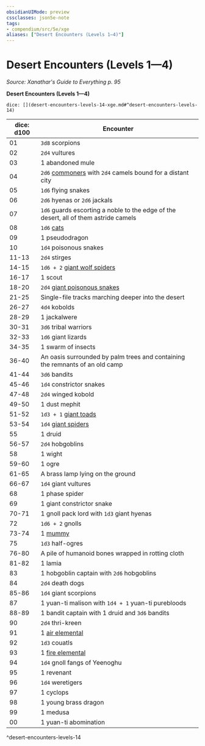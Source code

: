 ```yaml
---
obsidianUIMode: preview
cssclasses: json5e-note
tags:
- compendium/src/5e/xge
aliases: ["Desert Encounters (Levels 1—4)"]
---
```

# Desert Encounters (Levels 1—4)
*Source: Xanathar's Guide to Everything p. 95* 

**Desert Encounters (Levels 1—4)**

`dice: [](desert-encounters-levels-14-xge.md#^desert-encounters-levels-14)`

| dice: d100 | Encounter |
|------------|-----------|
| 01 | `3d8` scorpions |
| 02 | `2d4` vultures |
| 03 | 1 abandoned mule |
| 04 | `2d6` [commoners](compendium/bestiary/humanoid/commoner.md) with `2d4` camels bound for a distant city |
| 05 | `1d6` flying snakes |
| 06 | `2d6` hyenas or `2d6` jackals |
| 07 | `1d6` guards escorting a noble to the edge of the desert, all of them astride camels |
| 08 | `1d6` [cats](compendium/bestiary/beast/cat.md) |
| 09 | 1 pseudodragon |
| 10 | `1d4` poisonous snakes |
| 11-13 | `2d4` stirges |
| 14-15 | `1d6 + 2` [giant wolf spiders](compendium/bestiary/beast/giant-wolf-spider.md) |
| 16-17 | 1 scout |
| 18-20 | `2d4` [giant poisonous snakes](compendium/bestiary/beast/giant-poisonous-snake.md) |
| 21-25 | Single-file tracks marching deeper into the desert |
| 26-27 | `4d4` kobolds |
| 28-29 | 1 jackalwere |
| 30-31 | `3d6` tribal warriors |
| 32-33 | `1d6` giant lizards |
| 34-35 | 1 swarm of insects |
| 36-40 | An oasis surrounded by palm trees and containing the remnants of an old camp |
| 41-44 | `3d6` bandits |
| 45-46 | `1d4` constrictor snakes |
| 47-48 | `2d4` winged kobold |
| 49-50 | 1 dust mephit |
| 51-52 | `1d3 + 1` [giant toads](compendium/bestiary/beast/giant-toad.md) |
| 53-54 | `1d4` [giant spiders](compendium/bestiary/beast/giant-spider.md) |
| 55 | 1 druid |
| 56-57 | `2d4` hobgoblins |
| 58 | 1 wight |
| 59-60 | 1 ogre |
| 61-65 | A brass lamp lying on the ground |
| 66-67 | `1d4` giant vultures |
| 68 | 1 phase spider |
| 69 | 1 giant constrictor snake |
| 70-71 | 1 gnoll pack lord with `1d3` giant hyenas |
| 72 | `1d6 + 2` gnolls |
| 73-74 | 1 [mummy](compendium/bestiary/undead/mummy.md) |
| 75 | `1d3` half-ogres |
| 76-80 | A pile of humanoid bones wrapped in rotting cloth |
| 81-82 | 1 lamia |
| 83 | 1 hobgoblin captain with `2d6` hobgoblins |
| 84 | `2d4` death dogs |
| 85-86 | `1d4` giant scorpions |
| 87 | 1 yuan-ti malison with `1d4 + 1` yuan-ti purebloods |
| 88-89 | 1 bandit captain with 1 druid and `3d6` bandits |
| 90 | `2d4` thri-kreen |
| 91 | 1 [air elemental](compendium/bestiary/elemental/air-elemental.md) |
| 92 | `1d3` couatls |
| 93 | 1 [fire elemental](compendium/bestiary/elemental/fire-elemental.md) |
| 94 | `1d4` gnoll fangs of Yeenoghu |
| 95 | 1 revenant |
| 96 | `1d4` weretigers |
| 97 | 1 cyclops |
| 98 | 1 young brass dragon |
| 99 | 1 medusa |
| 00 | 1 yuan-ti abomination |
^desert-encounters-levels-14
